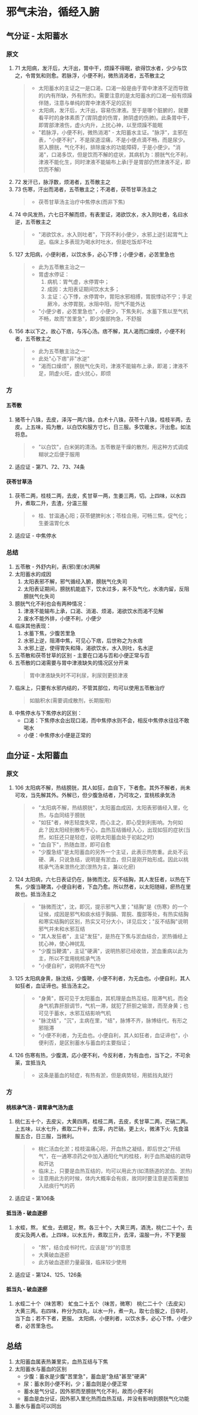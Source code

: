 # 邪气未治，循经入腑
## 气分证 - 太阳蓄水
### 原文
1. 71 太阳病，发汗后，大汗出，胃中干，烦躁不得眠，欲得饮水者，少少与饮之，令胃気和则愈。若脉浮，小便不利，微热消渇者，五苓散主之
    > * 太阳蓄水的主证之一是口渴，口渴一般是由于胃中津液不足而导致的(内有所缺，外有所求)。需要注意的是太阳蓄水的口渴一般有烦躁伴随，注意与单纯的胃中津液不足的区别
    > * 太阳病，发汗后，大汗出，容易伤津液。至于是哪个脏腑的，就要看平时的身体素质了(胃阴虚的伤胃，肺阴虚的伤肺)。此条胃中干，即胃部津液伤，虚火内升，上扰心神，以至烦躁不能眠
    > * "若脉浮，小便不利，微热消渇" - 太阳蓄水主证。"脉浮"，主邪在表，"小便不利"，不是尿道涩痛，不是小便点滴不畅，而是尿少。邪入膀胱，气化不利，排除废水的功能障碍，于是小便少。"消渴"，口渴多饮，但是饮而不解的症状，其病机为：膀胱气化不利，津液不能化生，同时津液不能输布上承(于是胃部仍然津液不足，即饮而不解)
2. 72 发汗已，脉浮数，烦渇者，五苓散主之
3. 73 伤寒，汗出而渇者，五苓散主之；不渇者，茯苓甘草汤主之
    > * 茯苓甘草汤主治疗中焦停水(而非下焦)
4. 74 中风发热，六七日不解而烦，有表里证，渇欲饮水，水入则吐者，名曰水逆，五苓散主之
    > * "渇欲饮水，水入则吐者"，下窍不利小便少，水邪上逆引起胃气上逆。临床上多表现为喝水时吐水，但是吃饭却不吐
5. 127 太阳病，小便利者，以饮水多，必心下悸；小便少者，必苦里急也
    > * 此为五苓散主治之一
    > * 胃虚水停证：
    >   1. 病机：胃气虚，水停胃中；
    >   2. 成因：太阳表证期间饮水太多；
    >   3. 主证：心下悸，水停胃中，胃阳水邪相搏，胃脘悸动不宁；手足厥冷，水停胃脘，水阻中阳，阳气不能外达
    > * "小便少者，必苦里急也"，小便少，下焦失利，水蓄下焦以至气机不畅，故而"苦里急"，即少腹部拘急，不舒服
6. 156 本以下之，故心下痞，与泻心汤。痞不解，其人渴而口燥烦，小便不利者，五苓散主之
    > * 此为五苓散主治之一
    > * 此处"心下痞"非"水逆"
    > * "渴而口燥烦"，膀胱气化失司，津液不能输布上承，即渴；津液不足，阴虚火旺，虚火扰心，即烦

### 方
#### 五苓散
1. 猪苓十八铢，去皮，泽泻一两六铢，白术十八铢，茯苓十八铢，桂枝半两，去皮。上五味，捣为散，以白饮和服方寸匕，日三服。多饮暖水，汗出愈。如法将息。
    > * "以白饮"，白米粥的清汤。五苓散是干燥的散剂，用这种方式调成糊状之后便于服用
2. 适应证 - 第71、72、73、74条

#### 茯苓甘草汤
1. 茯苓二两，桂枝二两，去皮，炙甘草一两，生姜三两，切。上四味，以水四升，煮取二升，去渣，分温三服
    > * 桂、甘温通心阳；茯苓健脾利水；苓桂合用，可畅三焦，促气化；生姜温胃化水
2. 适应证 - 中焦停水

### 总结
1. 五苓散 - 外舒内利，表(邪)里(水)两解
2. 太阳蓄水的成因
   1. 太阳表邪不解，邪气循经入腑，膀胱气化失司
   2. 太阳表证期间，膀胱机能底下，饮水过多，来不及气化，水液内留，反阻膀胱气化失司
3. 膀胱气化不利也会有两种情况：
   1. 津液不能输布上承，口渴、消渴、烦渴，渴欲饮水而渴不见解
   2. 废水不能外排，小便不利，小便少
4. 临床其他表现：
   1. 水蓄下焦，少腹苦里急
   2. 水邪上逆，阻滞中焦，可见心下痞，后世称之为水痞
   3. 水邪上逆，使得胃失和降，渴欲饮水，水入则吐，名水逆
5. 五苓散和茯苓甘草的区别 - 主要在口渴与否和小便正常与否
6. 五苓散的口渴需要与胃中津液缺失的情况区分开来
    > 胃中津液缺失时不可利尿，利尿则更损津液
7. 临床上，只要有水邪内结的，不管其部位，均可以使用五苓散治疗
    > 如脑积水(需要调成散剂，长期服用)
8. 中焦停水与下焦停水的区别：
    * 口渴：下焦停水会出现口渴，而中焦停水则不会，相反中焦停水往往不敢喝水
    * 小便：中焦停水小便是正常的

## 血分证 - 太阳蓄血
### 原文
1. 106 太阳病不解，热结膀胱，其人如狂，血自下，下者愈。其外不解者，尚未可攻，当先解其外。外解已，但少腹急结者，乃可攻之，宜桃核承気汤
    > * "太阳病不解，热结膀胱"，太阳蓄血成因，太阳表邪循经入里，化热，与血同结于膀胱
    > * "如狂"者，神志轻度失常，而心主之，即心受到利影响。为何如此？因太阳经别散布于心，血热互结循经入心，出现如狂的症状(当然，如狂还只是轻症，说明太阳蓄血处于初起之时)
    > * "血自下"，热随血泄，即可自愈
    > * "少腹急结"是太阳蓄血的另外一个主证，此表示热势重。此处不云硬、满，只说急结，说明是有淤血，但只是刚开始形成。因此以桃核承气汤来泄热化淤(泄热为主，兼以化瘀)
2. 124 太阳病，六七日表证仍在，脉微而沈，反不结胸，其人发狂者，以热在下焦，少腹当鞕満，小便自利者，下血乃愈。所以然者，以太阳随経，瘀热在里故也。抵当汤主之
    > * "脉微而沈"，沈，即沉，提示邪气入里；"结胸"是《伤寒》的一个证候，成因是邪气和痰水结于胸膈、胃脘、腹部等处，有热实结胸和寒实结胸的区别，热实又可分大小，详见后文；"反不结胸"说明邪气并未和水邪互结
    > * "其人发狂者"，主证"发狂"，是热在下焦与淤血结合，淤热循经上扰心神，使心神扰乱
    > * "少腹当鞕満"，主证"硬满"，说明热邪已经收敛，淤血重病以此为主，所以不宜用桃核承气汤
    > * "小便自利"，说明病不在气分
2. 125 太阳病身黄，脉沈结，少腹鞕，小便不利者，为无血也。小便自利，其人如狂者，血证谛也。抵当汤主之。
    > * "身黄"，既可见于太阳蓄血，其机理是血热互结，阻滞气机，而全身气机靠肝胆调节，气机一滞，就犯了肝胆之输泄，而至身黄；也可见于蓄水，水邪互结影响气机
    > * "脉沈结"，"沉"，主病在里，"结"，脉博不齐，脉博结代，有形之邪阻滞
    > * "小便不利者，为无血也。小便自利，其人如狂者，血证谛也"，小便利否，是区别蓄水与蓄血的主要指证；
3. 126 伤寒有热，少腹満，応小便不利，今反利者，为有血也，当下之，不可余薬，宜抵当丸
    > * 这条是蓄血的轻症，有热有淤，但是病势轻，用抵挡丸就行

### 方
#### 桃核承气汤 - 调胃承气汤为底
1. 桃仁五十个，去皮尖，大黄四两，桂枝二两，去皮，炙甘草二两，芒硝二两。上五味，以水七升，煮取二升半，去滓，内芒硝，更上火，微沸下火. 先食温服五合，日三服，当微利。
    > * 桃仁活血化淤；桂枝温痛心阳，开血热之凝结，即后世之"开结气"，在一通寒凉药之中加入通阳化气的桂枝，利于血热凝结的疏导和开达
    > * 临床上，只要是血热互结的，均可以用此方(如清肠道的淤血、淤热)
    > * 注意用此方的时候，体内大概率会有痰，故同时要注意是否需要加入祛痰行气的药
2. 适应证 - 第106条

#### 抵当汤 - 破血逐瘀
1. 水蛭，熬， 虻虫，去翅足，熬，各三十个，大黄三两，酒洗，桃仁二十个，去皮尖及两人者。上四味，以水五升，煮取三升，去滓，温服一升，不下更服
    > * "熬"，结合成书时代，应该是"炒"的意思
    > * 大黄破血逐瘀
    > * 此方破血逐瘀力量最强，临床较少使用
2. 适应证 - 第124、125、126条

#### 抵当丸 - 破血逐瘀
1.  水蛭二十个（味苦寒） 虻虫二十五个（味苦，微寒） 桃仁二十个（去皮尖） 大黄三两。右四味，杵分为四丸，以水一升，煮一丸，取七合服之，日卒时，当下血；若不下者，更服。 太阳病，小便利者，以饮水多，必心下悸。小便少者，必苦里急也。
   
## 总结
1. 太阳蓄血属表热兼里实，血热互结与下焦
2. 太阳蓄水与蓄血的区别
   * 少腹：蓄水是少腹"苦里急"，蓄血是"急结"甚至"硬满"
   * 尿：蓄水则小便不利，少；蓄血则是小便正常
   * 蓄水是气分证，因外邪而至膀胱气化不利，故而小便不利
   * 蓄血是血分证，因外邪入里化热而血热互结，并没有影响到膀胱气化功能
3. 蓄水与蓄血可以同出
